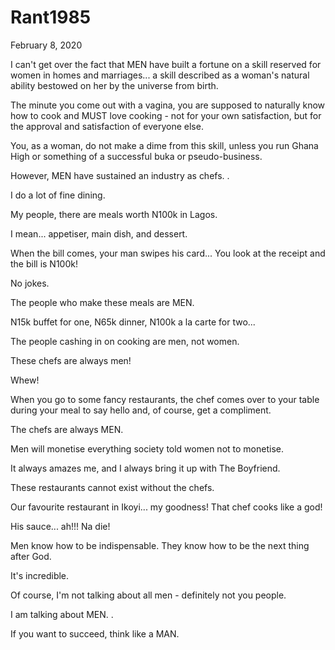 # Rant1985


February 8, 2020

I can't get over the fact that MEN have built a fortune on a skill reserved for women in homes and marriages... a skill described as a woman's natural ability bestowed on her by the universe from birth.

The minute you come out with a vagina, you are supposed to naturally know how to cook and MUST love cooking - not for your own satisfaction, but for the approval and satisfaction of everyone else.

You, as a woman, do not make a dime from this skill, unless you run Ghana High or something of a successful buka or pseudo-business.

However, MEN have sustained an industry as chefs.
.

I do a lot of fine dining.

My people, there are meals worth N100k in Lagos.

I mean... appetiser, main dish, and dessert.

When the bill comes, your man swipes his card... You look at the receipt and the bill is N100k!

No jokes. 

The people who make these meals are MEN.

N15k buffet for one, N65k dinner, N100k a la carte for two...

The people cashing in on cooking are men, not women.

These chefs are always men!

Whew!

When you go to some fancy restaurants, the chef comes over to your table during your meal to say hello and, of course, get a compliment.

The chefs are always MEN.

Men will monetise everything society told women not to monetise.

It always amazes me, and I always bring it up with The Boyfriend.

These restaurants cannot exist without the chefs.

Our favourite restaurant in Ikoyi... my goodness! That chef cooks like a god!

His sauce... ah!!! Na die!

Men know how to be indispensable. They know how to be the next thing after God.

It's incredible.

Of course, I'm not talking about all men - definitely not you people.

I am talking about MEN. 
.

If you want to succeed, think like a MAN.